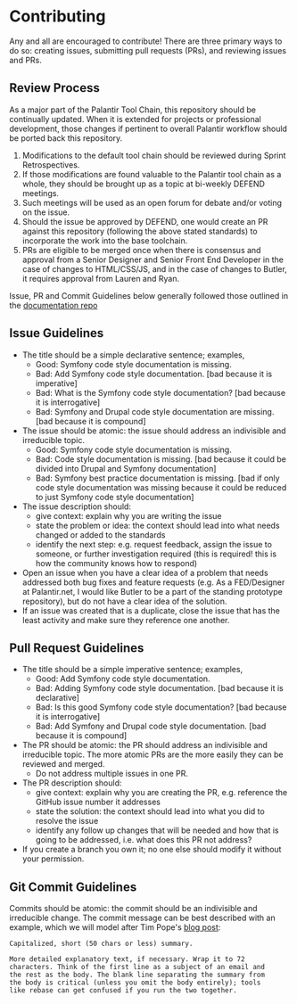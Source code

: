 # Contributing

Any and all are encouraged to contribute! There are three primary ways to do so: creating issues, submitting pull requests (PRs), and reviewing issues and PRs.

## Review Process

As a major part of the Palantir Tool Chain, this repository should be continually updated. When it is extended for projects or professional development, those changes if pertinent to overall Palantir workflow should be ported back this repository.

1. Modifications to the default tool chain should be reviewed during Sprint Retrospectives.
1. If those modifications are found valuable to the Palantir tool chain as a whole, they should be brought up as a topic at bi-weekly DEFEND meetings.
1. Such meetings will be used as an open forum for debate and/or voting on the issue.
1. Should the issue be approved by DEFEND, one would create an PR against this repository (following the above stated standards) to incorporate the work into the base toolchain.
1. PRs are eligible to be merged once when there is consensus and approval from a Senior Designer and Senior Front End Developer in the case of changes to HTML/CSS/JS, and in the case of changes to Butler, it requires approval from Lauren and Ryan.

Issue, PR and Commit Guidelines below generally followed those outlined in the [documentation repo](https://github.com/palantirnet/development_documentation/blob/master/CONTRIBUTING.md)

## Issue Guidelines

* The title should be a simple declarative sentence; examples,
    * Good: Symfony code style documentation is missing.
    * Bad: Add Symfony code style documentation. [bad because it is imperative]
    * Bad: What is the Symfony code style documentation? [bad because it is interrogative]
    * Bad: Symfony and Drupal code style documentation are missing. [bad because it is compound]
* The issue should be atomic: the issue should address an indivisible and irreducible topic.
    * Good: Symfony code style documentation is missing.
    * Bad: Code style documentation is missing. [bad because it could be divided into Drupal and Symfony documentation]
    * Bad: Symfony best practice documentation is missing. [bad if only code style documentation was missing because it could be reduced to just Symfony code style documentation]
* The issue description should:
    * give context: explain why you are writing the issue
    * state the problem or idea: the context should lead into what needs changed or added to the standards
    * identify the next step: e.g. request feedback, assign the issue to someone, or further investigation required (this is required! this is how the community knows how to respond)
* Open an issue when you have a clear idea of a problem that needs addressed both bug fixes and feature requests (e.g. As a FED/Designer at Palantir.net, I would like Butler to be a part of the standing prototype repository), but do not have a clear idea of the solution.
* If an issue was created that is a duplicate, close the issue that has the least activity and make sure they reference one another.

## Pull Request Guidelines

* The title should be a simple imperative sentence; examples,
    * Good: Add Symfony code style documentation.
    * Bad: Adding Symfony code style documentation. [bad because it is declarative]
    * Bad: Is this good Symfony code style documentation? [bad because it is interrogative]
    * Bad: Add Symfony and Drupal code style documentation. [bad because it is compound]
* The PR should be atomic: the PR should address an indivisible and irreducible topic. The more atomic PRs are the more easily they can be reviewed and merged.
    * Do not address multiple issues in one PR.
* The PR description should:
    * give context: explain why you are creating the PR, e.g. reference the GitHub issue number it addresses
    * state the solution: the context should lead into what you did to resolve the issue
    * identify any follow up changes that will be needed and how that is going to be addressed, i.e. what does this PR not address?
* If you create a branch you own it; no one else should modify it without your permission.

## Git Commit Guidelines

Commits should be atomic: the commit should be an indivisible and irreducible change. The commit message can be best described with an example, which we will model after Tim Pope's [blog post](http://tbaggery.com/2008/04/19/a-note-about-git-commit-messages.html):

    Capitalized, short (50 chars or less) summary.

    More detailed explanatory text, if necessary. Wrap it to 72
    characters. Think of the first line as a subject of an email and
    the rest as the body. The blank line separating the summary from
    the body is critical (unless you omit the body entirely); tools
    like rebase can get confused if you run the two together.